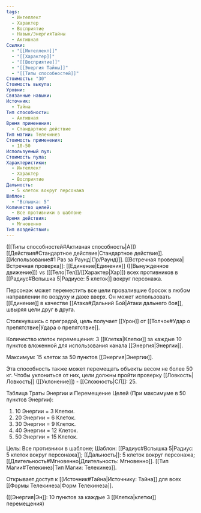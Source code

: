 ```yaml
---
tags:
  - Интеллект
  - Характер
  - Восприятие
  - Навык/ЭнергияТайны
  - Активная
Ссылки:
  - "[[Интеллект]]"
  - "[[Характер]]"
  - "[[Восприятие]]"
  - "[[Энергия Тайны]]"
  - "[[Типы способностей]]"
Стоимость: "30"
Стоимость выкупа: 
Уровни: 
Связанные навыки: 
Источник:
  - Тайна
Тип способности:
  - Активная
Время применения:
  - Стандартное действие
Тип магии: Телекинез
Стоимость применения:
  - 10-50
Используемый пул: 
Стоимость пула: 
Характеристики:
  - Интеллект
  - Характер
  - Восприятие
Дальность:
  - 5 клеток вокруг персонажа
Шаблон:
  - "Вспышка: 5"
Количество целей:
  - Все противники в шаблоне
Время действия:
  - Мгновенно
Тип воздействия:
---
```

([[Типы способностей#Активная способность|А]]) [[Действия#Стандартное действие|Стандартное действие]]. [[Использование#1 Раз за Раунд|(1р/Раунд)]]. [[Встречная проверка|Встречная проверка]]: [[Единение|Единения]] ([[Вынужденное движение]]) vs ([[Тело|Тел]]/[[Характер|Хар]]) всех противников в [[Радиус#Вспышка 5|Радиусе: 5 клеток]] вокруг персонажа. 

Персонаж может переместить все цели провалившие бросок в любом направлении по воздуху и даже вверх. Он может использовать [[Единение]] в качестве [[Атака#Дальний Бой|Атаки дальнего боя]], швыряя цели друг в друга.

Столкнувшись с преградой, цель получает [[Урон]] от [[Толчок#Удар о препятствие|Удара о препятствие]].

Количество клеток перемещения: 3 [[Клетка|Клетки]] за каждые 10 пунктов вложенной для использования канала [[Энергия|Энергии]].

Максимум: 15 клеток за 50 пунктов [[Энергия|Энергии]].

Эта способность также может перемещать объекты весом не более 50 кг. Чтобы уклониться от них, цели должны пройти проверку [[Ловкость|Ловкость]] ([[Уклонение]]) - [[Сложность|СЛ]]: 25. 

Таблица Траты Энергии и Перемещение Целей
(При максимуме в 50 пунктов Энергии):

1. 10 Энергии = 3 Клетки.
2. 20 Энергии = 6 Клеток.
3. 30 Энергии = 9 Клеток. 
4. 40 Энергии = 12 Клеток. 
5. 50 Энергии = 15 Клеток. 

Цель: Все противники в шаблоне; Шаблон: [[Радиус#Вспышка 5|Радиус: 5 клеток вокруг персонажа]]; [[Дальность]]: 5 клеток вокруг персонажа; [[Длительность#Мгновенно|Длительность: Мгновенно]]. [[Тип Магии#Телекинез|Тип Магии: Телекинез]]. 

Открывает доступ к [[Источник#Тайна|Источнику: Тайна]] для всех [[Формы Телекинеза|Форм Телекинеза]].  

([[Энергия|Эн]]: 10 пунктов за каждые 3 [[Клетка|клетки]] перемещения)
